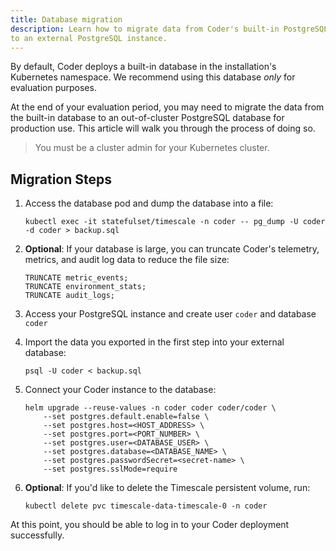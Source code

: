 ```yaml
---
title: Database migration
description: Learn how to migrate data from Coder's built-in PostgreSQL database
to an external PostgreSQL instance.
---
```


By default, Coder deploys a built-in database in the installation's Kubernetes
namespace. We recommend using this database _only_ for evaluation purposes.

At the end of your evaluation period, you may need to migrate the data from the
built-in database to an out-of-cluster PostgreSQL database for production use.
This article will walk you through the process of doing so.

> You must be a cluster admin for your Kubernetes cluster.

## Migration Steps

1. Access the database pod and dump the database into a file:

   ```console
   kubectl exec -it statefulset/timescale -n coder -- pg_dump -U coder -d coder > backup.sql
   ```

1. **Optional**: If your database is large, you can truncate Coder's telemetry,
   metrics, and audit log data to reduce the file size:

   ```psql
   TRUNCATE metric_events;
   TRUNCATE environment_stats;
   TRUNCATE audit_logs;
   ```

1. Access your PostgreSQL instance and create user `coder` and database `coder`

1. Import the data you exported in the first step into your external database:

   ```psql
   psql -U coder < backup.sql
   ```

1. Connect your Coder instance to the database:

   ```console
   helm upgrade --reuse-values -n coder coder coder/coder \
       --set postgres.default.enable=false \
       --set postgres.host=<HOST_ADDRESS> \
       --set postgres.port=<PORT_NUMBER> \
       --set postgres.user=<DATABASE_USER> \
       --set postgres.database=<DATABASE_NAME> \
       --set postgres.passwordSecret=<secret-name> \
       --set postgres.sslMode=require
   ```

1. **Optional**: If you'd like to delete the Timescale persistent volume, run:

   ```console
   kubectl delete pvc timescale-data-timescale-0 -n coder
   ```

At this point, you should be able to log in to your Coder deployment
successfully.
